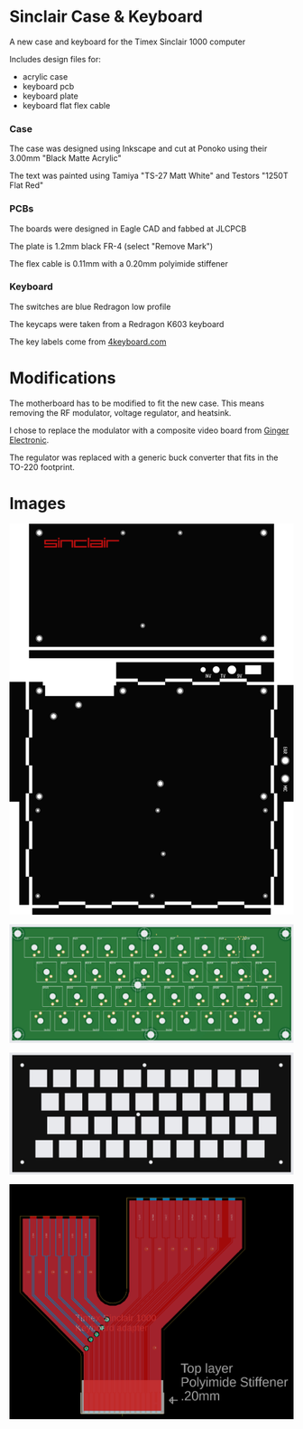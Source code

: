 # Sinclair Case & Keyboard
A new case and keyboard for the Timex Sinclair 1000 computer

Includes design files for:
* acrylic case
* keyboard pcb
* keyboard plate
* keyboard flat flex cable

### Case
The case was designed using Inkscape and cut at Ponoko using their 3.00mm "Black Matte Acrylic"

The text was painted using Tamiya "TS-27 Matt White" and Testors "1250T Flat Red"

### PCBs
The boards were designed in Eagle CAD and fabbed at JLCPCB

The plate is 1.2mm black FR-4 (select "Remove Mark")

The flex cable is 0.11mm with a 0.20mm polyimide stiffener

### Keyboard
The switches are blue Redragon low profile

The keycaps were taken from a Redragon K603 keyboard

The key labels come from [4keyboard.com](https://www.4keyboard.com/commodore-keyboard-stickers/647-3006-sinclair-zx-spectrum-non-transparent-keyboard-stickers.html)

# Modifications
The motherboard has to be modified to fit the new case. This means removing the RF modulator, voltage regulator, and heatsink.

I chose to replace the modulator with a composite video board from [Ginger Electronic](https://www.ginger-electronic.com/en/retro-computer/21-zx8-ccb-video-mod-for-sinclair-zx80-and-zx81.html).

The regulator was replaced with a generic buck converter that fits in the TO-220 footprint.

# Images

![Case](/Images/Sinclair%20Case%20v4%20render.png)

![Keyboard PCB](/Images/Keyboard%20v2%20pcb%20render.jpg)

![Plate](/Images/Keyboard%20v2%20plate%20render.jpg)

![Flex Cable](/Images/FFCable%20v2.5.png)
